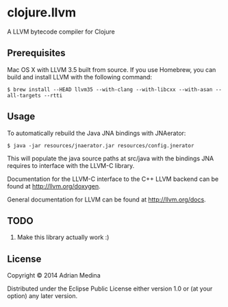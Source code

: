 # clojure.llvm

A LLVM bytecode compiler for Clojure

## Prerequisites

Mac OS X with LLVM 3.5 built from source. If you use Homebrew, you can build and install LLVM with the following command:

    $ brew install --HEAD llvm35 --with-clang --with-libcxx --with-asan --all-targets --rtti

## Usage

To automatically rebuild the Java JNA bindings with JNAerator:

    $ java -jar resources/jnaerator.jar resources/config.jnerator

This will populate the java source paths at src/java with the bindings JNA requires to interface with the LLVM-C library.

Documentation for the LLVM-C interface to the C++ LLVM backend can be found at
http://llvm.org/doxygen.

General documentation for LLVM can be found at http://llvm.org/docs.

## TODO

1. Make this library actually work :)

## License

Copyright © 2014 Adrian Medina

Distributed under the Eclipse Public License either version 1.0 or (at
your option) any later version.
